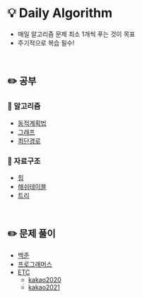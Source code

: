 # 💡 Daily Algorithm
- 매일 알고리즘 문제 최소 1개씩 푸는 것이 목표
- 주기적으로 복습 필수!

<br>

## ✏️ 공부
### 📌 알고리즘
- [동적계획법](docs/algorithm/dp.md)
- [그래프](docs/algorithm/graph.md)
- [최단경로](docs/algorithm/shorted_path.md)

### 📌 자료구조
- [힙](docs/data_struct/heap.md)
- [해쉬테이블](docs/data_struct/hash_table.md)
- [트리](docs/data_struct/tree.md)
  
<br>

## ✏️ 문제 풀이
- [백준](boj)
- [프로그래머스](programmers)
- [ETC](etc)
  - [kakao2020](etc/kakao2020)
  - [kakao2021](etc/kakao2021)
